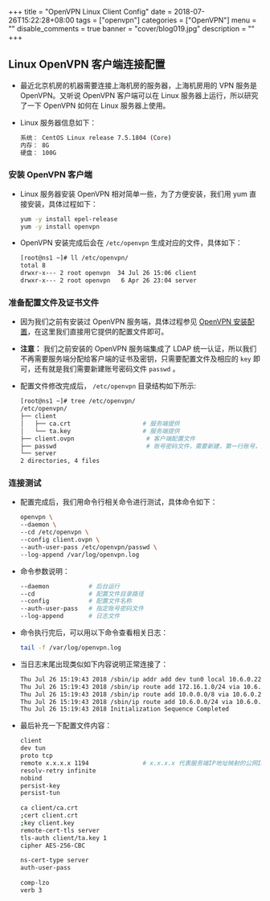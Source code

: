 +++
title = "OpenVPN Linux Client Config"
date = 2018-07-26T15:22:28+08:00
tags = ["openvpn"]
categories = ["OpenVPN"]
menu = ""
disable_comments = true
banner = "cover/blog019.jpg"
description = ""
+++

## Linux OpenVPN 客户端连接配置
- 最近北京机房的机器需要连接上海机房的服务器，上海机房用的 VPN 服务是 OpenVPN。又听说 OpenVPN 客户端可以在 Linux 服务器上运行，所以研究了一下 OpenVPN 如何在 Linux 服务器上使用。
- Linux 服务器信息如下：

  ```bash
  系统： CentOS Linux release 7.5.1804 (Core)
  内存： 8G
  硬盘： 100G
  ```

### 安装 OpenVPN 客户端
- Linux 服务器安装 OpenVPN 相对简单一些，为了方便安装，我们用 yum 直接安装，具体过程如下：

  ```bash
  yum -y install epel-release
  yum -y install openvpn
  ```

- OpenVPN 安装完成后会在 `/etc/openvpn` 生成对应的文件，具体如下：

  ```bash
  [root@ns1 ~]# ll /etc/openvpn/
  total 8
  drwxr-x--- 2 root openvpn  34 Jul 26 15:06 client
  drwxr-x--- 2 root openvpn   6 Apr 26 23:04 server
  ```

### 准备配置文件及证书文件
- 因为我们之前有安装过 OpenVPN 服务端，具体过程参见 [OpenVPN 安装配置](https://yeaheo.com/2018/07/24/centos-7-%E5%AE%89%E8%A3%85%E9%85%8D%E7%BD%AE-openvpn/)，在这里我们直接用它提供的配置文件即可。

- **注意：** 我们之前安装的 OpenVPN 服务端集成了 LDAP 统一认证，所以我们不再需要服务端分配给客户端的证书及密钥，只需要配置文件及相应的 `key` 即可，还有就是我们需要新建账号密码文件 `passwd` 。

- 配置文件修改完成后， `/etc/openvpn` 目录结构如下所示:

  ```bash
  [root@ns1 ~]# tree /etc/openvpn/
  /etc/openvpn/
  ├── client
  │   ├── ca.crt                    # 服务端提供
  │   └── ta.key                    # 服务端提供
  ├── client.ovpn                    # 客户端配置文件
  ├── passwd                         # 账号密码文件，需要新建，第一行账号，第二行是密码
  └── server
  2 directories, 4 files
  ```

### 连接测试
- 配置完成后，我们用命令行相关命令进行测试，具体命令如下：

  ```bash
  openvpn \
  --daemon \
  --cd /etc/openvpn \
  --config client.ovpn \
  --auth-user-pass /etc/openvpn/passwd \
  --log-append /var/log/openvpn.log
  ```

- 命令参数说明：

  ```bash
  --daemon           # 后台运行
  --cd               # 配置文件目录路径
  --config           # 配置文件名称
  --auth-user-pass   # 指定账号密码文件
  --log-append       # 日志文件
  ```

- 命令执行完后，可以用以下命令查看相关日志：

  ```bash
  tail -f /var/log/openvpn.log
  ```
- 当日志末尾出现类似如下内容说明正常连接了：

  ```bash
  Thu Jul 26 15:19:43 2018 /sbin/ip addr add dev tun0 local 10.6.0.226 peer 10.6.0.225
  Thu Jul 26 15:19:43 2018 /sbin/ip route add 172.16.1.0/24 via 10.6.0.225
  Thu Jul 26 15:19:43 2018 /sbin/ip route add 10.0.0.0/8 via 10.6.0.225
  Thu Jul 26 15:19:43 2018 /sbin/ip route add 10.6.0.0/24 via 10.6.0.225
  Thu Jul 26 15:19:43 2018 Initialization Sequence Completed
  ```
    
- 最后补充一下配置文件内容：

  ```bash
  client
  dev tun
  proto tcp
  remote x.x.x.x 1194               # x.x.x.x 代表服务端IP地址映射的公网IP地址
  resolv-retry infinite
  nobind
  persist-key
  persist-tun
    
  ca client/ca.crt
  ;cert client.crt
  ;key client.key
  remote-cert-tls server
  tls-auth client/ta.key 1
  cipher AES-256-CBC
    
  ns-cert-type server
  auth-user-pass
    
  comp-lzo
  verb 3
  ```


